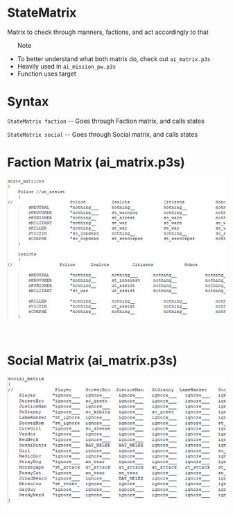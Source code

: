 # StateMatrix
<p>Matrix to check through manners, factions, and act accordingly to that</p>

<ul>
<div class="admonition note">
<p class="admonition-title">Note</p>
<li>To better understand what both matrix do, check out <code>ai_matrix.p3s</code></li>
<li>Heavily used in <code>ai_mission_pw.p3s</code></li>
<li>Function uses target</li>
</div>
</ul>


<h1>Syntax</h1>
<p><code class="language-js">StateMatrix faction</code> -- Goes through Faction matrix, and calls states
<p><code class="language-js">StateMatrix social</code> -- Goes through Social matrix, and calls states

<h1>Faction Matrix (ai_matrix.p3s)</h1>
<p><img alt="Faction Matrix" src="../../images/faction_matrix_ex.png" /></p>
<br>

<h1>Social Matrix (ai_matrix.p3s)</h1>
<p><img alt="Faction Matrix" src="../../images/social_matrix_ex.png" /></p>